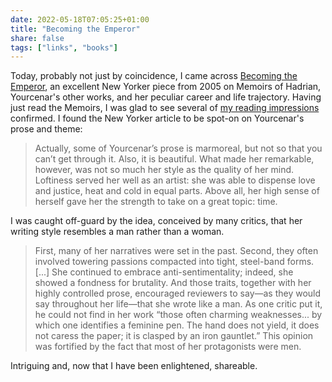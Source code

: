 ```yaml
---
date: 2022-05-18T07:05:25+01:00
title: "Becoming the Emperor"
share: false
tags: ["links", "books"]
---
```

Today, probably not just by coincidence, I came across [Becoming the Emperor][1], an
excellent New Yorker piece from 2005 on Memoirs of Hadrian, Yourcenar's other
works, and her peculiar career and life trajectory. Having just read the
Memoirs, I was glad to see several of [my reading impressions][2] confirmed.
I found the New Yorker article to be spot-on on Yourcenar's prose and theme:

> Actually, some of Yourcenar’s prose is marmoreal, but not so that you can’t
> get through it. Also, it is beautiful. What made her remarkable, however, was
> not so much her style as the quality of her mind. Loftiness served her well
> as an artist: she was able to dispense love and justice, heat and cold in
> equal parts. Above all, her high sense of herself gave her the strength to
> take on a great topic: time.

I was caught off-guard by the idea, conceived by many critics, that her writing
style resembles a man rather than a woman.

> First, many of her narratives were set in the past. Second, they often
> involved towering passions compacted into tight, steel-band forms. [...] She
> continued to embrace anti-sentimentality; indeed, she showed a fondness for
> brutality. And those traits, together with her highly controlled prose,
> encouraged reviewers to say—as they would say throughout her life—that she
> wrote like a man. As one critic put it, he could not find in her work “those
> often charming weaknesses... by which one identifies a feminine pen. The
> hand does not yield, it does not caress the paper; it is clasped by an iron
> gauntlet.” This opinion was fortified by the fact that most of her
> protagonists were men.

Intriguing and, now that I have been enlightened, shareable.



 [1]: https://www.newyorker.com/magazine/2005/02/14/becoming-the-emperor
 [2]: https://nicolaiarocci.com/book-review-memoirs-of-hadrian/
 [rss]: https://nicolaiarocci.com/index.xml
 [tw]: http://twitter.com/nicolaiarocci
 [nl]: https://buttondown.email/nicolaiarocci
